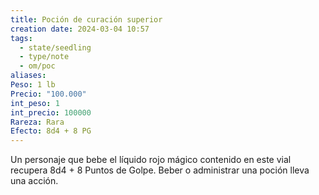 ```yaml
---
title: Poción de curación superior
creation date: 2024-03-04 10:57
tags:
  - state/seedling
  - type/note
  - om/poc
aliases: 
Peso: 1 lb
Precio: "100.000"
int_peso: 1
int_precio: 100000
Rareza: Rara
Efecto: 8d4 + 8 PG
---
```


Un personaje que bebe el líquido rojo mágico contenido en este vial recupera 8d4 + 8 Puntos de Golpe. Beber o administrar una poción lleva una acción.



